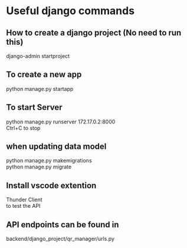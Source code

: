# Useful django commands
## How to create a django project (No need to run this)
django-admin startproject <django project name>

## To create a new app 
python manage.py startapp <AppName>
## To start Server
python manage.py runserver 172.17.0.2:8000
<br>Ctrl+C to stop

## when updating data model
python manage.py makemigrations
<br>python manage.py migrate

## Install vscode extention
Thunder Client
<br> to test the API

## API endpoints can be found in 
backend/django_project/qr_manager/urls.py